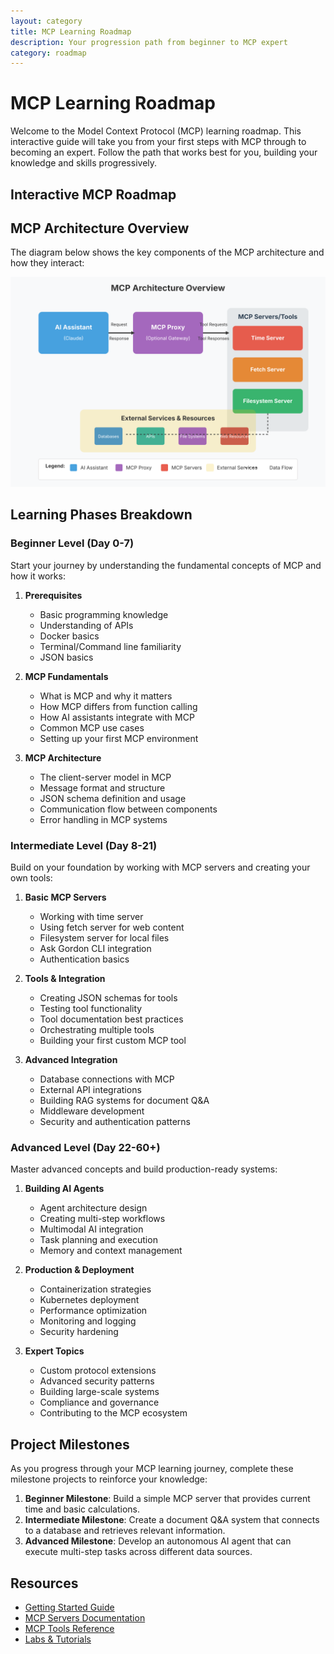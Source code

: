 ```yaml
---
layout: category
title: MCP Learning Roadmap
description: Your progression path from beginner to MCP expert
category: roadmap
---
```


# MCP Learning Roadmap

Welcome to the Model Context Protocol (MCP) learning roadmap. This interactive guide will take you from your first steps with MCP through to becoming an expert. Follow the path that works best for you, building your knowledge and skills progressively.

## Interactive MCP Roadmap

<div id="mcp-roadmap-container">
  <!-- The React component will be rendered here -->
</div>

## MCP Architecture Overview

The diagram below shows the key components of the MCP architecture and how they interact:

![MCP Architecture Diagram](/assets/images/mcp-architecture-diagram.svg)

## Learning Phases Breakdown

### Beginner Level (Day 0-7)

Start your journey by understanding the fundamental concepts of MCP and how it works:

1. **Prerequisites**
   - Basic programming knowledge
   - Understanding of APIs
   - Docker basics
   - Terminal/Command line familiarity
   - JSON basics

2. **MCP Fundamentals**
   - What is MCP and why it matters
   - How MCP differs from function calling
   - How AI assistants integrate with MCP
   - Common MCP use cases
   - Setting up your first MCP environment

3. **MCP Architecture**
   - The client-server model in MCP
   - Message format and structure
   - JSON schema definition and usage
   - Communication flow between components
   - Error handling in MCP systems

### Intermediate Level (Day 8-21)

Build on your foundation by working with MCP servers and creating your own tools:

1. **Basic MCP Servers**
   - Working with time server
   - Using fetch server for web content
   - Filesystem server for local files
   - Ask Gordon CLI integration
   - Authentication basics

2. **Tools & Integration**
   - Creating JSON schemas for tools
   - Testing tool functionality
   - Tool documentation best practices
   - Orchestrating multiple tools
   - Building your first custom MCP tool

3. **Advanced Integration**
   - Database connections with MCP
   - External API integrations
   - Building RAG systems for document Q&A
   - Middleware development
   - Security and authentication patterns

### Advanced Level (Day 22-60+)

Master advanced concepts and build production-ready systems:

1. **Building AI Agents**
   - Agent architecture design
   - Creating multi-step workflows
   - Multimodal AI integration
   - Task planning and execution
   - Memory and context management

2. **Production & Deployment**
   - Containerization strategies
   - Kubernetes deployment
   - Performance optimization
   - Monitoring and logging
   - Security hardening

3. **Expert Topics**
   - Custom protocol extensions
   - Advanced security patterns
   - Building large-scale systems
   - Compliance and governance
   - Contributing to the MCP ecosystem

## Project Milestones

As you progress through your MCP learning journey, complete these milestone projects to reinforce your knowledge:

1. **Beginner Milestone**: Build a simple MCP server that provides current time and basic calculations.
2. **Intermediate Milestone**: Create a document Q&A system that connects to a database and retrieves relevant information.
3. **Advanced Milestone**: Develop an autonomous AI agent that can execute multi-step tasks across different data sources.

## Resources

- [Getting Started Guide](/categories/getting-started/)
- [MCP Servers Documentation](/categories/mcp-servers/)
- [MCP Tools Reference](/categories/mcp-tools/)
- [Labs & Tutorials](/labs/01-getting-started/README.html)

<script type="text/javascript">
  // Load the React component for the interactive roadmap
  document.addEventListener('DOMContentLoaded', function() {
    // The component will be loaded from the artifact
  });
</script>

